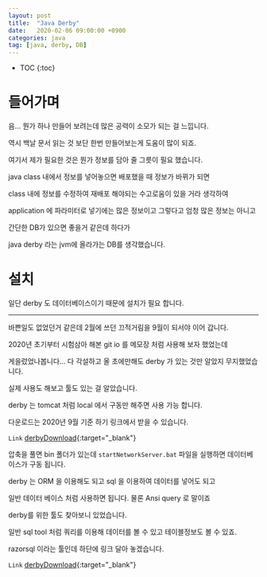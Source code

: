 ```yaml
---
layout: post
title:  "Java Derby"
date:   2020-02-06 09:00:00 +0900
categories: java    
tag: [java, derby, DB]
---
```


* TOC
{:toc}

# 들어가며

음... 뭔가 하나 만들어 보려는데 많은 공력이 소모가 되는 걸 느낍니다.

역시 백날 문서 읽는 것 보단 한번 만들어보는게 도움이 많이 되죠.

여기서 제가 필요한 것은 뭔가 정보를 담아 줄 그릇이 필요 했습니다.

java class 내에서 정보를 넣어놓으면 배포했을 때 정보가 바뀌가 되면

class 내에 정보를 수정하여 재배포 해야되는 수고로움이 있을 거라 생각하여

application 에 파라미터로 넣기에는 많은 정보이고 그렇다고 엄청 많은 정보는 아니고

간단한 DB가 있으면 좋을거 같은데 하다가

java derby 라는 jvm에 올라가는 DB를 생각했습니다.

# 설치

일단 derby 도 데이터베이스이기 때문에 설치가 필요 합니다.

---

바쁜일도 없었던거 같은데 2월에 쓰던 끄적거림을 9월이 되서야 이어 갑니다.

2020년 초기부터 시험삼아 해본 git io 를 메모장 처럼 사용해 보자 했었는데

게을렀었나봅니다... 다 각설하고 올 초에만해도 derby 가 있는 것만 알았지 무지했었습니다.

실제 사용도 해보고 툴도 있는 걸 알았습니다.

derby 는 tomcat 처럼 local 에서 구동만 해주면 사용 가능 합니다. 

다운로드는 2020년 9월 기준 하기 링크에서 받을 수 있습니다.

`Link` [derbyDownload](http://db.apache.org/derby/derby_downloads.html){:target="_blank"}

압축을 풀면 bin 폴더가 있는데 `startNetworkServer.bat` 파일을 실행하면 데이터베이스가 구동 됩니다.

derby 는 ORM 을 이용해도 되고 sql 을 이용하여 데이터를 넣어도 되고 

일반 데이터 베이스 처럼 사용하면 됩니다. 물론 Ansi query 로 말이죠

derby를 위한 툴도 찾아보니 있었습니다. 

일반 sql tool 처럼 쿼리를 이용해 데이터를 볼 수 있고 테이블정보도 볼 수 있죠.

razorsql 이라는 툴인데 하단에 링크 달아 놓겠습니다.

`Link` [derbyDownload](https://razorsql.com/download_win.html){:target="_blank"}